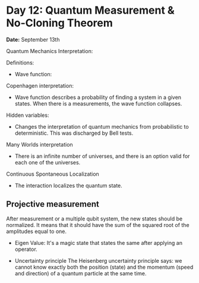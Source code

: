 # Day 12: Quantum Measurement & No-Cloning Theorem

**Date:** September 13th  

Quantum  Mechanics Interpretation:

Definitions:

- Wave function: 



Copenhagen interpretation:
- Wave function describes a probability of finding a system in a given states.  When there is a measurements, the wave function collapses.


Hidden variables:
- Changes the interpretation of quantum mechanics from probabilistic to deterministic.  This was discharged by Bell tests.

Many Worlds interpretation
- There is an infinite number of universes, and there is an option valid for each one of the universes.

Continuous Spontaneous Localization
- The interaction localizes the quantum state.

## Projective measurement
After measurement or a multiple qubit system, the new states should be normalized.  It means that it should have the sum of the squared root of the amplitudes equal to one.

- Eigen Value:
It's a magic state that states the same after applying an operator.


- Uncertainty principle
The Heisenberg uncertainty principle says: we cannot know exactly both the position (state) and the momentum (speed and direction) of a quantum particle at the same time.
